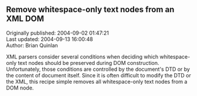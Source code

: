 ## Remove whitespace-only text nodes from an XML DOM  
Originally published: 2004-09-02 01:47:21  
Last updated: 2004-09-13 16:00:48  
Author: Brian Quinlan  
  
XML parsers consider several conditions when deciding which whitespace-only text nodes should be preserved during DOM construction. Unfortunately, those conditions are controlled by the document's DTD or by the content of document itself. Since it is often difficult to modify the DTD or the XML, this recipe simple removes all whitespace-only text nodes from a DOM node.
